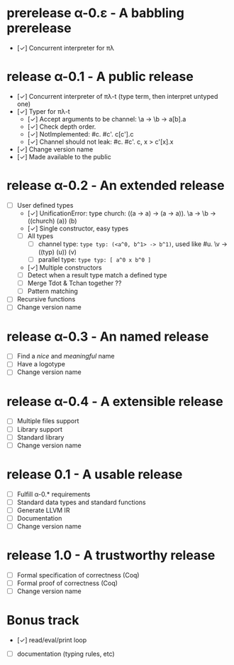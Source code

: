 # prerelease α-0.ε - A babbling prerelease

- [✓] Concurrent interpreter for πλ

# release α-0.1 - A public release

- [✓] Concurrent interpreter of πλ-t (type term, then interpret untyped one)
- [✓] Typer for πλ-t
    + [✓] Accept arguments to be channel: \a -> \b -> a[b].a
    + [✓] Check depth order.
    + [✓] NotImplemented: #c. #c'. c[c'].c
    + [✓] Channel should not leak: #c. #c'. c, x > c'[x].x
- [✓] Change version name
- [✓] Made available to the public

# release α-0.2 - An extended release

- [ ] User defined types
    + [✓] UnificationError: type church: ((a -> a) -> (a -> a)). \a -> \b -> ((church) (a)) (b)
    + [✓] Single constructor, easy types
    + [ ] All types
      * [ ] channel type: `type typ: (<a^0, b^1> -> b^1)`, used like #u. \v -> ((typ) (u)) (v)
      * [ ] parallel type: `type typ: [ a^0 x b^0 ]`
    + [✓] Multiple constructors
    + [ ] Detect when a result type match a defined type
    + [ ] Merge Tdot & Tchan together ??
    + [ ] Pattern matching
- [ ] Recursive functions
- [ ] Change version name

# release α-0.3 - An named release

- [ ] Find a *nice* and *meaningful* name
- [ ] Have a logotype
- [ ] Change version name

# release α-0.4 - A extensible release

- [ ] Multiple files support
- [ ] Library support
- [ ] Standard library
- [ ] Change version name

# release 0.1 - A usable release

- [ ] Fulfill α-0.* requirements
- [ ] Standard data types and standard functions
- [ ] Generate LLVM IR
- [ ] Documentation
- [ ] Change version name

# release 1.0 - A trustworthy release

- [ ] Formal specification of correctness (Coq)
- [ ] Formal proof of correctness (Coq)
- [ ] Change version name

# Bonus track

- [✓] read/eval/print loop
- [ ] documentation (typing rules, etc)
